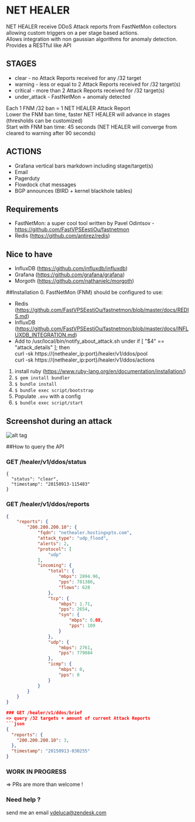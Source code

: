 # NET HEALER 

NET HEALER receive DDoS Attack reports from FastNetMon collectors allowing custom triggers on a per stage based actions.<br>
Allows integration with non gaussian algorithms for anomaly detection.<br>
Provides a RESTful like API

## STAGES
- clear - no Attack Reports received for any /32 target
- warning - less or equal to 2 Attack Reports received for /32 target(s)
- critical - more than 2 Attack Reports received for /32 target(s)
- under_attack - FastNetMon + anomaly detected

Each 1 FNM /32 ban = 1 NET HEALER Attack Report<br>
Lower the FNM ban time, faster NET HEALER will advance in stages (thresholds can be customized)<br>
Start with FNM ban time: 45 seconds (NET HEALER will converge from cleared to warning after 90 seconds)

## ACTIONS
 - Grafana vertical bars markdown including stage/target(s)
 - Email
 - Pagerduty
 - Flowdock chat messages
 - BGP announces (BIRD + kernel blackhole tables)

## Requirements
- FastNetMon: a super cool tool written by Pavel Odintsov - https://github.com/FastVPSEestiOu/fastnetmon
- Redis (https://github.com/antirez/redis)

## Nice to have
- InfluxDB (https://github.com/influxdb/influxdb)
- Grafana (https://github.com/grafana/grafana)
- Morgoth (https://github.com/nathanielc/morgoth)

##Installation
0. FastNetMon (FNM) should be configured to use:
 - Redis (https://github.com/FastVPSEestiOu/fastnetmon/blob/master/docs/REDIS.md)
 - InfluxDB (https://github.com/FastVPSEestiOu/fastnetmon/blob/master/docs/INFLUXDB_INTEGRATION.md)
 - Add to /usr/local/bin/notify_about_attack.sh under if [ "$4" == "attack_details" ]; then
    <br>curl -sk https://{nethealer_ip:port}/healer/v1/ddos/pool
    <br>curl -sk https://{nethealer_ip:port}/healer/v1/ddos/actions


1. install ruby (https://www.ruby-lang.org/en/documentation/installation/)
2. `$ gem install bundler`
3. `$ bundle install`
4. `$ bundle exec script/bootstrap`
5. Populate `.env` with a config
6. `$ bundle exec script/start`

## Screenshot during an attack
![alt tag](https://raw.githubusercontent.com/zenvdeluca/net_healer/master/extra/nethealer.png)

##How to query the API

### GET /healer/v1/ddos/status
```
{
  "status": "clear",
  "timestamp": "20150913-115403"
}
```

### GET /healer/v1/ddos/reports

```json
{
    "reports": {
        "200.200.200.10": {
            "fqdn": "nethealer.hostingxpto.com",
            "attack_type": "udp_flood",
            "alerts": 2,
            "protocol": [
                "udp"
            ],
            "incoming": {
                "total": {
                    "mbps": 2894.96,
                    "pps": 781380,
                    "flows": 628
                },
                "tcp": {
                    "mbps": 1.71,
                    "pps": 2654,
                    "syn": {
                        "mbps": 0.08,
                        "pps": 109
                    }
                },
                "udp": {
                    "mbps": 2761,
                    "pps": 779884
                },
                "icmp": {
                    "mbps": 0,
                    "pps": 0
                }
            }
        }
    }
}

### GET /healer/v1/ddos/brief 
=> query /32 targets + amount of current Attack Reports
```json
{
  "reports": {
    "200.200.200.10": 3,
  },
  "timestamp": "20150913-030255"
}
```

### WORK IN PROGRESS
=> PRs are more than welcome !

### Need help ?
send me an email vdeluca@zendesk.com

